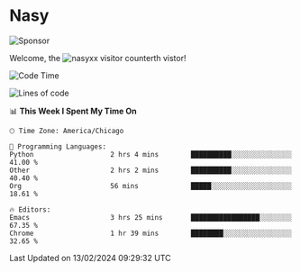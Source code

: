 # Nasy

<!--
<p align="center">
<img height="200" src="https://github-readme-stats.vercel.app/api?username=nasyxx&count_private=true&show_icons=true&theme=dracula&include_all_commits=true"/>
<img height="200" src="https://github-readme-stats.vercel.app/api/top-langs/?username=nasyxx&theme=dracula&hide=html,jupyter+notebook&count_private=true&show_icons=true"/>
</p>

  
----------------
-->

![Sponsor](https://img.shields.io/static/v1.svg?label=Sponsor&message=%E2%9D%A4&logo=GitHub&style=flat&color=pink)
 
Welcome, the ![nasyxx visitor counter](https://count.getloli.com/get/@nasyxx?theme=rule34)th vistor!
 
<!--START_SECTION:waka-->
![Code Time](http://img.shields.io/badge/Code%20Time-4%2C289%20hrs%2032%20mins-blue)

![Lines of code](https://img.shields.io/badge/From%20Hello%20World%20I%27ve%20Written-6.3%20million%20lines%20of%20code-blue)

📊 **This Week I Spent My Time On** 

```text
🕑︎ Time Zone: America/Chicago

💬 Programming Languages: 
Python                   2 hrs 4 mins        ██████████░░░░░░░░░░░░░░░   41.00 % 
Other                    2 hrs 2 mins        ██████████░░░░░░░░░░░░░░░   40.40 % 
Org                      56 mins             █████░░░░░░░░░░░░░░░░░░░░   18.61 % 

🔥 Editors: 
Emacs                    3 hrs 25 mins       █████████████████░░░░░░░░   67.35 % 
Chrome                   1 hr 39 mins        ████████░░░░░░░░░░░░░░░░░   32.65 % 
```


 Last Updated on 13/02/2024 09:29:32 UTC
<!--END_SECTION:waka-->

<!-- ![visitors](https://visitor-badge.laobi.icu/badge?page_id=nasyxx.nasyxx) -->
